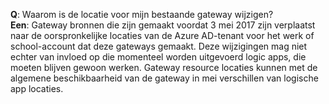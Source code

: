 **Q**: Waarom is de locatie voor mijn bestaande gateway wijzigen? <br/>
**Een**: Gateway bronnen die zijn gemaakt voordat 3 mei 2017 zijn verplaatst naar de oorspronkelijke locaties van de Azure AD-tenant voor het werk of school-account dat deze gateways gemaakt. Deze wijzigingen mag niet echter van invloed op die momenteel worden uitgevoerd logic apps, die moeten blijven gewoon werken. Gateway resource locaties kunnen met de algemene beschikbaarheid van de gateway in mei verschillen van logische app locaties.